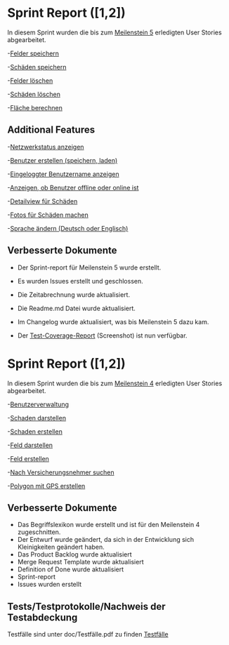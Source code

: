 # Sprint Report ([1,2])

In diesem Sprint wurden die bis zum [Meilenstein 5](https://sopra.informatik.uni-stuttgart.de/sopra-ws1718/sopra-team-11/milestones/2) erledigten User Stories abgearbeitet.

-[Felder speichern](https://sopra.informatik.uni-stuttgart.de/sopra-ws1718/sopra-team-11/issues/38)   

-[Schäden speichern](https://sopra.informatik.uni-stuttgart.de/sopra-ws1718/sopra-team-11/issues/73)   

-[Felder löschen](https://sopra.informatik.uni-stuttgart.de/sopra-ws1718/sopra-team-11/issues/74)   

-[Schäden löschen](https://sopra.informatik.uni-stuttgart.de/sopra-ws1718/sopra-team-11/issues/67)   

-[Fläche berechnen](https://sopra.informatik.uni-stuttgart.de/sopra-ws1718/sopra-team-11/issues/76)  


## Additional Features
-[Netzwerkstatus anzeigen](https://sopra.informatik.uni-stuttgart.de/sopra-ws1718/sopra-team-11/issues/75)

-[Benutzer erstellen (speichern, laden)](https://sopra.informatik.uni-stuttgart.de/sopra-ws1718/sopra-team-11/issues/56)

-[Eingeloggter Benutzername anzeigen](https://sopra.informatik.uni-stuttgart.de/sopra-ws1718/sopra-team-11/issues/78)

-[Anzeigen, ob Benutzer offline oder online ist](https://sopra.informatik.uni-stuttgart.de/sopra-ws1718/sopra-team-11/issues/79)

-[Detailview für Schäden](https://sopra.informatik.uni-stuttgart.de/sopra-ws1718/sopra-team-11/issues/70)

-[Fotos für Schäden machen](https://sopra.informatik.uni-stuttgart.de/sopra-ws1718/sopra-team-11/issues/60)

-[Sprache ändern (Deutsch oder Englisch)](https://sopra.informatik.uni-stuttgart.de/sopra-ws1718/sopra-team-11/issues/51)

## Verbesserte Dokumente

- Der Sprint-report für Meilenstein 5 wurde erstellt.

- Es wurden Issues erstellt und geschlossen.

- Die Zeitabrechnung wurde aktualisiert.

- Die Readme.md Datei wurde aktualisiert.

- Im Changelog wurde aktualisiert, was bis Meilenstein 5 dazu kam.

- Der [Test-Coverage-Report](https://sopra.informatik.uni-stuttgart.de/sopra-ws1718/sopra-team-11/blob/master/doc/coverage/coverage.png) (Screenshot) ist nun verfügbar.

# Sprint Report ([1,2])

In diesem Sprint wurden die bis zum [Meilenstein 4](https://sopra.informatik.uni-stuttgart.de/sopra-ws1718/sopra-team-11/milestones/2) erledigten User Stories abgearbeitet.

-[Benutzerverwaltung](https://sopra.informatik.uni-stuttgart.de/sopra-ws1718/sopra-team-11/issues/2)

-[Schaden darstellen](https://sopra.informatik.uni-stuttgart.de/sopra-ws1718/sopra-team-11/issues/43)

-[Schaden erstellen](https://sopra.informatik.uni-stuttgart.de/sopra-ws1718/sopra-team-11/issues/13)

-[Feld darstellen](https://sopra.informatik.uni-stuttgart.de/sopra-ws1718/sopra-team-11/issues/30)

-[Feld erstellen](https://sopra.informatik.uni-stuttgart.de/sopra-ws1718/sopra-team-11/issues/17)

-[Nach Versicherungsnehmer suchen](https://sopra.informatik.uni-stuttgart.de/sopra-ws1718/sopra-team-11/issues/42)

-[Polygon mit GPS erstellen](https://sopra.informatik.uni-stuttgart.de/sopra-ws1718/sopra-team-11/issues/21)

## Verbesserte Dokumente

- Das Begriffslexikon wurde erstellt und ist für den Meilenstein 4 zugeschnitten.
- Der Entwurf wurde geändert, da sich in der Entwicklung sich Kleinigkeiten geändert haben.
- Das Product Backlog wurde aktualisiert
- Merge Request Template wurde aktualisiert
- Definition of Done wurde aktualisiert
- Sprint-report
- Issues wurden erstellt

## Tests/Testprotokolle/Nachweis der Testabdeckung

Testfälle sind unter doc/Testfälle.pdf zu finden
[Testfälle](https://sopra.informatik.uni-stuttgart.de/sopra-ws1718/sopra-team-11/blob/master/doc/Testf%C3%A4lle.pdf)